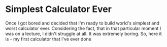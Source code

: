 Simplest Calculator Ever
========================

Once I got bored and decided that I'm ready to build world's simplest and worst calculator ever. Considering the fact, that in that particular moment I was on a lecture, I didn't struggle at all. It was extremely boring. So, here it is - my first calculator that I've ever done
